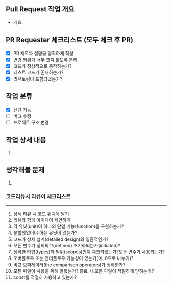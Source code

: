 ## Pull Request 작업 개요
- 개요.

## PR Requester 체크리스트 (모두 체크 후 PR)
- [x] PR 제목과 설명을 명확하게 작성
- [x] 변경 범위가 너무 크지 않도록 분리
- [x] 코드가 정상적으로 동작하는가?
- [x] 테스트 코드가 존재하는가?
- [x] 리팩토링이 포함되었는가?

## 작업 분류
- [x] 신규 기능
- [ ] 버그 수정
- [ ] 프로젝트 구조 변경

## 작업 상세 내용
1. 

## 생각해볼 문제
1. 

### 코드리뷰시 리뷰어 체크리스트
---
1. 상세 리뷰 시 코드 위치에 달기
2. 리뷰와 함께 아이디어 제안하기
3. 각 유닛(unit)이 하나의 단일 기능(function)을 구현하는가?
4. 분할되었어야 하는 유닛이 있는가?
5. 코드가 상세 설계(detailed design)와 일관적인가?
6. 모든 변수가 정의되고(defined) 초기화되는가(initiated)? 
7. 정확한 타입(types)과 범위(scopes)인지 체크되었는가?모든 변수가 사용되는가?
8. 오버플로우 또는 언더플로우 가능성이 있는가(예, 0으로 나누기)?
9. 비교 오퍼레이터(the comparison operators)가 정확한가?
10. 모든 파일이 사용을 위해 열렸는가? 종료 시 모든 파일이 적절하게 닫히는가?
11. const를 적절히 사용하고 있는가?
